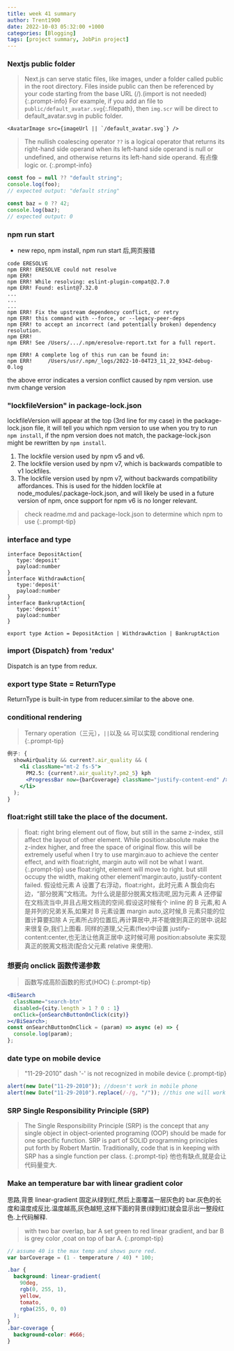 ```yaml
---
title: week 41 summary
author: Trent1900
date: 2022-10-03 05:32:00 +1000
categories: [Blogging]
tags: [project summary, JobPin project]
---
```


### Nextjs public folder

> Next.js can serve static files, like images, under a folder called public in the root directory. Files inside public can then be referenced by your code starting from the base URL (/).(import is not needed)<!-- prettier-ignore -->
{:.prompt-info}
For example, if you add an file to `public/default_avatar.svg`{:.filepath}, then `img.scr` will be direct to default_avatar.svg in public folder.

```tsx
<AvatarImage src={imageUrl || `/default_avatar.svg`} />
```

> The nullish coalescing operator `??` is a logical operator that returns its right-hand side operand when its left-hand side operand is null or undefined, and otherwise returns its left-hand side operand. 有点像 logic or. <!-- prettier-ignore -->
{:.prompt-info}

```js
const foo = null ?? "default string";
console.log(foo);
// expected output: "default string"

const baz = 0 ?? 42;
console.log(baz);
// expected output: 0
```

### npm run start

- new repo, npm install, npm run start 后,网页报错

```
code ERESOLVE
npm ERR! ERESOLVE could not resolve
npm ERR!
npm ERR! While resolving: eslint-plugin-compat@2.7.0
npm ERR! Found: eslint@7.32.0
...
...
...
npm ERR! Fix the upstream dependency conflict, or retry
npm ERR! this command with --force, or --legacy-peer-deps
npm ERR! to accept an incorrect (and potentially broken) dependency resolution.
npm ERR!
npm ERR! See /Users/.../.npm/eresolve-report.txt for a full report.

npm ERR! A complete log of this run can be found in:
npm ERR!     /Users/usr/.npm/_logs/2022-10-04T23_11_22_934Z-debug-0.log
```

the above error indicates a version conflict caused by npm version. use nvm change version

### "lockfileVersion" in package-lock.json

lockfileVersion will appear at the top (3rd line for my case) in the package-lock.json file, it will tell you which npm version to use when you try to run `npm install`, if the npm version does not match, the package-lock.json might be rewritten by `npm install`.

1. The lockfile version used by npm v5 and v6.
2. The lockfile version used by npm v7, which is backwards compatible to v1 lockfiles.
3. The lockfile version used by npm v7, without backwards compatibility affordances. This is used for the hidden lockfile at node_modules/.package-lock.json, and will likely be used in a future version of npm, once support for npm v6 is no longer relevant.

> check readme.md and package-lock.json to determine which npm to use <!-- prettier-ignore -->
{:.prompt-tip}

### interface and type

```
interface DepositAction{
   type:'deposit'
   payload:number
}
interface WithdrawAction{
   type:'deposit'
   payload:number
}
interface BankruptAction{
   type:'deposit'
   payload:number
}

export type Action = DepositAction | WithdrawAction | BankruptAction
```

### import {Dispatch} from 'redux'

Dispatch is an type from redux.

### export type State = ReturnType<typeof reducers>

ReturnType<typeof reducer> is built-in type from reducer.similar to the above one.

### conditional rendering

> Ternary operation（三元），`||`以及 `&&` 可以实现 conditional rendering <!-- prettier-ignore -->
{:.prompt-tip}

```jsx
例子: {
  showAirQuality && current?.air_quality && (
    <li className="mt-2 fs-5">
      PM2.5: {current?.air_quality?.pm2_5} kph
      <ProgressBar now={barCoverage} className="justify-content-end" />
    </li>
  );
}
```

### float:right still take the place of the document.

> float: right bring element out of flow, but still in the same z-index, still affect the layout of other element. While position:absolute make the z-index higher, and free the space of original flow. this will be extremely useful when I try to use margin:auo to achieve the center effect, and with float:right, margin auto will not be what I want. <!-- prettier-ignore -->
{:.prompt-tip}
use float:right, element will move to right. but still occupy the width, making other element'margin:auto, justify-content failed.
假设给元素 A 设置了右浮动，float:right，此时元素 A 飘会向右边，“部分脱离”文档流。为什么说是部分脱离文档流呢,因为元素 A 还停留在文档流当中,并且占用文档流的空间.假设这时候有个 inline 的 B 元素,和 A 是并列的兄弟关系,如果对 B 元素设置 margin auto,这时候,B 元素只能的位置计算要扣除 A 元素所占的位置后,再计算居中,并不能做到真正的居中.说起来很复杂,我们上图看.
同样的道理,父元素(flex)中设置 justify-content:center,也无法让他真正居中.这时候可用 position:absolute 来实现真正的脱离文档流(配合父元素 relative 来使用).

### 想要向 onclick 函数传递参数

> 函数写成高阶函数的形式(HOC) <!-- prettier-ignore -->
{:.prompt-tip}

```jsx
<BiSearch
  className="search-btn"
  disabled={city.length > 1 ? 0 : 1}
  onClick={onSearchButtonOnClick(city)}
></BiSearch>;
const onSearchButtonOnClick = (param) => async (e) => {
  console.log(param);
};
```

### date type on mobile device

> "11-29-2010" dash '-' is not recognized in mobile device<!-- prettier-ignore -->
{:.prompt-tip}

```js
alert(new Date("11-29-2010")); //doesn't work in mobile phone
alert(new Date("11-29-2010").replace(/-/g, "/")); //this one will work in mobile phone
```

### SRP Single Responsibility Principle (SRP)

> The Single Responsibility Principle (SRP) is the concept that any single object in object-oriented programing (OOP) should be made for one specific function. SRP is part of SOLID programming principles put forth by Robert Martin. Traditionally, code that is in keeping with SRP has a single function per class.<!-- prettier-ignore -->
{:.prompt-tip}
他也有缺点,就是会让代码量变大.

### Make an temperature bar with linear gradient color

思路,背景 linear-gradient 固定从绿到红,然后上面覆盖一层灰色的 bar.灰色的长度和温度成反比.温度越高,灰色越短,这样下面的背景(绿到红)就会显示出一整段红色.上代码解释.

> with two bar overlap, bar A set green to red linear gradient, and bar B is grey color ,coat on top of bar A.<!-- prettier-ignore -->
{:.prompt-tip}

```js
// assume 40 is the max temp and shows pure red.
var barCoverage = (1 - temperature / 40) * 100;
```

```css
.bar {
  background: linear-gradient(
    90deg,
    rgb(0, 255, 1),
    yellow,
    tomato,
    rgba(255, 0, 0)
  );
}
.bar-coverage {
  background-color: #666;
}
```
